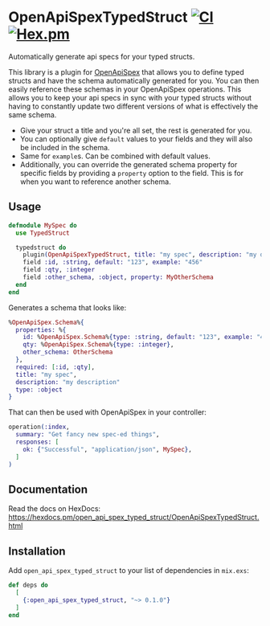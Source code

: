 # OpenApiSpexTypedStruct [![CI](https://github.com/surrsurus/open_api_spex_typed_struct/actions/workflows/ci.yml/badge.svg)](https://github.com/surrsurus/open_api_spex_typed_struct/actions/workflows/ci.yml) [![Hex.pm](https://img.shields.io/hexpm/v/open_api_spex_typed_struct.svg)](https://hex.pm/packages/open_api_spex_typed_struct)

Automatically generate api specs for your typed structs.

This library is a plugin for [OpenApiSpex](https://github.com/open-api-spex/open_api_spex) that allows you to define typed structs and have the schema automatically generated for you. You can then easily reference these schemas in your OpenApiSpex operations. This allows you to keep your api specs in sync with your typed structs without having to constantly update two different versions of what is effectively the same schema.

- Give your struct a title and you're all set, the rest is generated for you.
- You can optionally give `default` values to your fields and they will also be included in the schema.
- Same for `example`s. Can be combined with default values.
- Additionally, you can override the generated schema property for specific fields by providing a
  `property` option to the field. This is for when you want to reference another schema.

## Usage

```elixir
defmodule MySpec do
  use TypedStruct

  typedstruct do
    plugin(OpenApiSpexTypedStruct, title: "my spec", description: "my description")
    field :id, :string, default: "123", example: "456"
    field :qty, :integer
    field :other_schema, :object, property: MyOtherSchema
  end
end
```

Generates a schema that looks like:
```elixir
%OpenApiSpex.Schema%{
  properties: %{
    id: %OpenApiSpex.Schema%{type: :string, default: "123", example: "456"},
    qty: %OpenApiSpex.Schema%{type: :integer},
    other_schema: OtherSchema
  },
  required: [:id, :qty],
  title: "my spec",
  description: "my description"
  type: :object
}
```

That can then be used with OpenApiSpex in your controller:
```elixir
operation(:index,
  summary: "Get fancy new spec-ed things",
  responses: [
    ok: {"Successful", "application/json", MySpec},
  ]
)
```

## Documentation

Read the docs on HexDocs: https://hexdocs.pm/open_api_spex_typed_struct/OpenApiSpexTypedStruct.html

## Installation

Add `open_api_spex_typed_struct` to your list of dependencies in `mix.exs`:

```elixir
def deps do
  [
    {:open_api_spex_typed_struct, "~> 0.1.0"}
  ]
end
```

